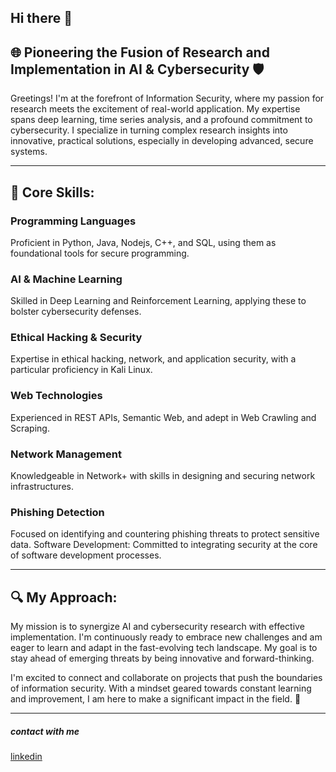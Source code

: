 ## Hi there 👋


## 🌐 Pioneering the Fusion of Research and Implementation in AI & Cybersecurity 🛡️

Greetings! I'm at the forefront of Information Security, where my passion for research meets the excitement of real-world application. My expertise spans deep learning, time series analysis, and a profound commitment to cybersecurity. I specialize in turning complex research insights into innovative, practical solutions, especially in developing advanced, secure systems.
<hr>

## 🚀 Core Skills:

### Programming Languages
Proficient in Python, Java, Nodejs, C++, and SQL, using them as foundational tools for secure programming.
### AI & Machine Learning
Skilled in Deep Learning and Reinforcement Learning, applying these to bolster cybersecurity defenses.
### Ethical Hacking & Security
Expertise in ethical hacking, network, and application security, with a particular proficiency in Kali Linux.
### Web Technologies
Experienced in REST APIs, Semantic Web, and adept in Web Crawling and Scraping.
### Network Management
Knowledgeable in Network+ with skills in designing and securing network infrastructures.
### Phishing Detection 
Focused on identifying and countering phishing threats to protect sensitive data.
Software Development: Committed to integrating security at the core of software development processes.
<hr>

## 🔍 My Approach:
My mission is to synergize AI and cybersecurity research with effective implementation. I'm continuously ready to embrace new challenges and am eager to learn and adapt in the fast-evolving tech landscape. My goal is to stay ahead of emerging threats by being innovative and forward-thinking.

I'm excited to connect and collaborate on projects that push the boundaries of information security. With a mindset geared towards constant learning and improvement, I am here to make a significant impact in the field. 🌟
<hr>

##### contact with me
<a href="www.linkedin.com/in/bagher-mohammadzadeh">linkedin</a>


